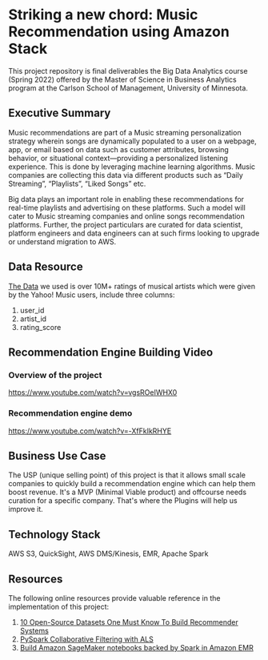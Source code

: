 # Striking a new chord: Music Recommendation using Amazon Stack
This project repository is final deliverables the Big Data Analytics course (Spring 2022) offered by the Master of Science in Business Analytics program at the Carlson School of Management, University of Minnesota.

## Executive Summary

Music recommendations are part of a Music streaming personalization strategy wherein songs are dynamically populated to a user on a webpage, app, or email based on data such as customer attributes, browsing behavior, or situational context—providing a personalized listening experience. This is done by leveraging machine learning algorithms. Music companies are collecting this data via different products such as “Daily Streaming”, “Playlists”, “Liked Songs” etc. 

Big data plays an important role in enabling these recommendations for real-time playlists and advertising on these platforms. Such a model will cater to Music streaming companies and online songs recommendation platforms. Further, the project particulars are curated for data scientist, platform engineers and data engineers can at such firms looking to upgrade or understand migration to AWS.

## Data Resource
[The Data](https://webscope.sandbox.yahoo.com/catalog.php?datatype=r&guce_referrer=aHR0cHM6Ly9naXRodWIuY29tL2Nhc2VyZWMvRGF0YXNldHMtZm9yLVJlY29tbWVuZGVyLVN5c3RlbXM&guce_referrer_sig=AQAAAAkyH74jyiIv4JxPjvejltL1_Sk-yDNtNAbIpHn2YfUnG1v-2mxj_XOD-qtpvdqg-aoNtTk9pzWVkYzz3ZbvN5C2_RrjVAowWPR7lmx-GidaMerX8qOzosJayRViVuW2IEoTjMAeZ8xJlIoK38-6GQAJOwZjFsSv0AyQNj4oagqX&guccounter=2) we used is over 10M+ ratings of musical artists which were given by the Yahoo! Music users, include three columns:
1. user_id
2. artist_id
3. rating_score

## Recommendation Engine Building Video
### Overview of the project
https://www.youtube.com/watch?v=vgsROeIWHX0
### Recommendation engine demo
https://www.youtube.com/watch?v=-XfFkIkRHYE


## Business Use Case
The USP (unique selling point) of this project is that it allows small scale companies to quickly build a recommendation engine which can help them boost revenue. It's a MVP (Minimal Viable product) and offcourse needs curation for a specific company. That's where the Plugins will help us improve it.

## Technology Stack
AWS S3, QuickSight, AWS DMS/Kinesis, EMR, Apache Spark

## Resources
The following online resources provide valuable reference in the implementation of this project:
1. [10 Open-Source Datasets One Must Know To Build Recommender Systems](https://analyticsindiamag.com/10-open-source-datasets-one-must-know-to-build-recommender-systems/) 
2. [PySpark Collaborative Filtering with ALS](https://towardsdatascience.com/build-recommendation-system-with-pyspark-using-alternating-least-squares-als-matrix-factorisation-ebe1ad2e7679)
3. [Build Amazon SageMaker notebooks backed by Spark in Amazon EMR](https://aws.amazon.com/blogs/machine-learning/build-amazon-sagemaker-notebooks-backed-by-spark-in-amazon-emr/)

